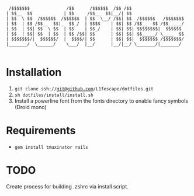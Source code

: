 ```
 /$$$$$$$              /$$      /$$$$$$  /$$ /$$                    
| $$__  $$            | $$     /$$__  $$|__/| $$                    
| $$  \ $$  /$$$$$$  /$$$$$$  | $$  \__/ /$$| $$  /$$$$$$   /$$$$$$$
| $$  | $$ /$$__  $$|_  $$_/  | $$$$    | $$| $$ /$$__  $$ /$$_____/
| $$  | $$| $$  \ $$  | $$    | $$_/    | $$| $$| $$$$$$$$|  $$$$$$ 
| $$  | $$| $$  | $$  | $$ /$$| $$      | $$| $$| $$_____/ \____  $$
| $$$$$$$/|  $$$$$$/  |  $$$$/| $$      | $$| $$|  $$$$$$$ /$$$$$$$/
|_______/  \______/    \___/  |__/      |__/|__/ \_______/|_______/ 
                                                                    
```

# Installation
1. <code>git clone ssh://git@github.com/L1fescape/dotfiles.git</code>
2. <code>sh dotfiles/install/install.sh</code>
3. Install a powerline font from the fonts directory to enable fancy symbols (Droid mono)

# Requirements
* <code>gem install tmuxinator rails</code>

# TODO
Create process for building .zshrc via install script.
